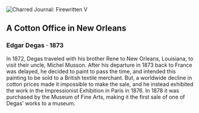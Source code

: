 <div class="artwork-of-the-day">
  <div class="container">
    <div class="img-wrapper">
      <img
        src="https://uploads1.wikiart.org/images/edgar-degas/the-cotton-exchange-new-orleans-1873.jpg!Large.jpg"
        alt="Charred Journal: Firewritten V" />
    </div>
    <div class="artwork-detail">
      <div class="artwork-origin"> 
        <h2 class="artwork-name">A Cotton Office in New Orleans</h2>
        <h3 class="artist">
          Edgar Degas
                    ·  1873
        </h3>
      </div>
      <p class="description">
        <span class="artwork-description-text ng-binding" ng-bind-html="viewModel.ArtworkOfTheDay.Description | unsafe">In 1872, Degas traveled with his brother Rene to New Orleans, Louisiana, to visit their uncle, Michel Musson. After his departure in 1873 back to France was delayed, he decided to paint to pass the time, and intended this painting to be sold to a British textile merchant. But, a worldwide decline in cotton prices made it impossible to make the sale, and he instead exhibited the work in the Impressionist Exhibition in Paris in 1876. In 1878 it was purchased by the Museum of Fine Arts, making it the first sale of one of Degas’ works to a museum. </span>
                        <div class="text-shadow-container" ng-show="showShadow" style=""></div>
      </p>
    </div>
  </div>

</div>

